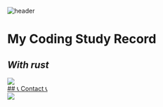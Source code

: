 <!--
**KimMinwoo1214/KimMinwoo1214** is a ✨ _special_ ✨ repository because its `README.md` (this file) appears on your GitHub profile.

Here are some ideas to get you started:

- 🔭 I’m currently working on Hanyang Univerity
- 🌱 I’m currently learning Rust
- 👯 I’m looking to collaborate on ...
- 🤔 I’m looking for help with ...
- 💬 Ask me about ...
- 📫 How to reach me: ...
- 😄 Pronouns: ...
- ⚡ Fun fact: ...
-->

![header](https://capsule-render.vercel.app/api?type=waving&text=Kim%20Minwoo&animation=scaleIn&color=timeAuto)

# My Coding Study Record
## _With rust_

<a href="s">
  <img src="https://github-readme-stats.vercel.app/api/top-langs/?username=KimMinwoo1214&exclude_repo=dkssud8150.github.io&layout=compact&theme=transparent" />

</div>
<br>
## 📞 Contact 📞 
</a>
<br>
    <a href="https://www.linkedin.com/in/민우-김-8b6aa8291">
        <img src="https://img.shields.io/badge/Linked%20in-0A66C2%3Fstyle%3Dsquare%26logo%3Din%26logoColor%3Dwhite"> 
